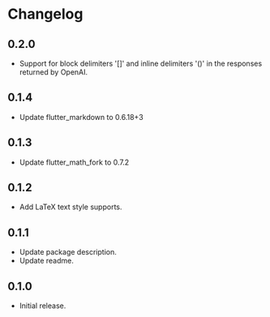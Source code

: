 # Changelog

## 0.2.0

* Support for block delimiters '[]' and inline delimiters '()' in the responses returned by OpenAI.

## 0.1.4

* Update flutter_markdown to 0.6.18+3

## 0.1.3

* Update flutter_math_fork to 0.7.2

## 0.1.2

* Add LaTeX text style supports.

## 0.1.1

* Update package description.
* Update readme.

## 0.1.0

* Initial release.
